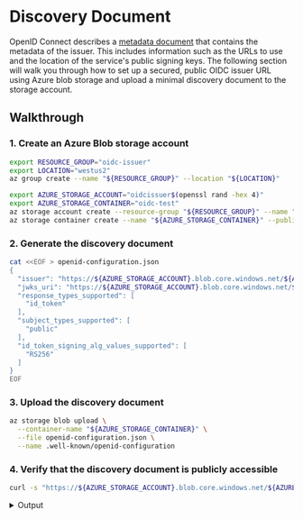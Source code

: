 # Discovery Document

<!-- toc -->

OpenID Connect describes a [metadata document][1] that contains the metadata of the issuer. This includes information such as the URLs to use and the location of the service's public signing keys. The following section will walk you through how to set up a secured, public OIDC issuer URL using Azure blob storage and upload a minimal discovery document to the storage account.

## Walkthrough

### 1. Create an Azure Blob storage account

```bash
export RESOURCE_GROUP="oidc-issuer"
export LOCATION="westus2"
az group create --name "${RESOURCE_GROUP}" --location "${LOCATION}"

export AZURE_STORAGE_ACCOUNT="oidcissuer$(openssl rand -hex 4)"
export AZURE_STORAGE_CONTAINER="oidc-test"
az storage account create --resource-group "${RESOURCE_GROUP}" --name "${AZURE_STORAGE_ACCOUNT}" --allow-blob-public-access true
az storage container create --name "${AZURE_STORAGE_CONTAINER}" --public-access blob
```

### 2. Generate the discovery document

```bash
cat <<EOF > openid-configuration.json
{
  "issuer": "https://${AZURE_STORAGE_ACCOUNT}.blob.core.windows.net/${AZURE_STORAGE_CONTAINER}/",
  "jwks_uri": "https://${AZURE_STORAGE_ACCOUNT}.blob.core.windows.net/${AZURE_STORAGE_CONTAINER}/openid/v1/jwks",
  "response_types_supported": [
    "id_token"
  ],
  "subject_types_supported": [
    "public"
  ],
  "id_token_signing_alg_values_supported": [
    "RS256"
  ]
}
EOF
```

### 3. Upload the discovery document

```bash
az storage blob upload \
  --container-name "${AZURE_STORAGE_CONTAINER}" \
  --file openid-configuration.json \
  --name .well-known/openid-configuration
```

### 4. Verify that the discovery document is publicly accessible

```bash
curl -s "https://${AZURE_STORAGE_ACCOUNT}.blob.core.windows.net/${AZURE_STORAGE_CONTAINER}/.well-known/openid-configuration"
```

<details>
<summary>Output</summary>

```json
{
  "issuer": "https://<REDACTED>.blob.core.windows.net/oidc-test/",
  "jwks_uri": "https://<REDACTED>.blob.core.windows.net/oidc-test/openid/v1/jwks",
  "response_types_supported": [
    "id_token"
  ],
  "subject_types_supported": [
    "public"
  ],
  "id_token_signing_alg_values_supported": [
    "RS256"
  ]
}
```

[1]: https://openid.net/specs/openid-connect-discovery-1_0.html#ProviderConfig
